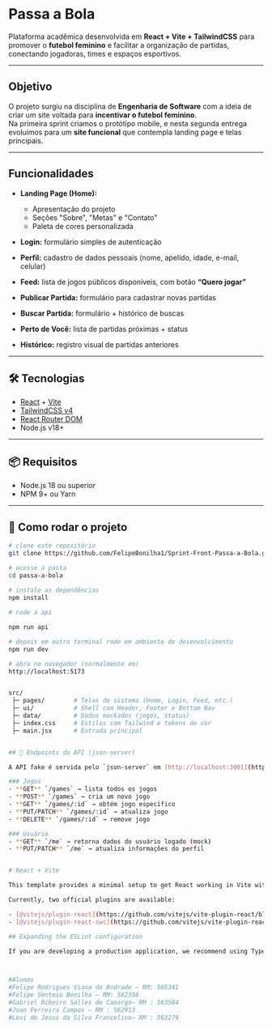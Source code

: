 #  Passa a Bola

Plataforma acadêmica desenvolvida em **React + Vite + TailwindCSS** para promover o **futebol feminino** e facilitar a organização de partidas, conectando jogadoras, times e espaços esportivos.

---

##  Objetivo

O projeto surgiu na disciplina de **Engenharia de Software** com a ideia de criar um site voltada para **incentivar o futebol feminino**.  
Na primeira sprint criamos o protótipo mobile, e nesta segunda entrega evoluímos para um **site funcional** que contempla landing page e telas principais.

---

## Funcionalidades

- **Landing Page (Home):**  
  - Apresentação do projeto  
  - Seções "Sobre", "Metas" e "Contato"  
  - Paleta de cores personalizada  

- **Login:** formulário simples de autenticação

- **Perfil:** cadastro de dados pessoais (nome, apelido, idade, e-mail, celular)

- **Feed:** lista de jogos públicos disponíveis, com botão **“Quero jogar”**

- **Publicar Partida:** formulário para cadastrar novas partidas

- **Buscar Partida:** formulário + histórico de buscas

- **Perto de Você:** lista de partidas próximas + status

- **Histórico:** registro visual de partidas anteriores

---

## 🛠️ Tecnologias

- [React](https://react.dev/) + [Vite](https://vitejs.dev/)  
- [TailwindCSS v4](https://tailwindcss.com/)  
- [React Router DOM](https://reactrouter.com/)  
- Node.js v18+  

---

## 📦 Requisitos

- Node.js 18 ou superior  
- NPM 9+ ou Yarn

---

## 🚀 Como rodar o projeto

```bash
# clone este repositório
git clone https://github.com/FelipeBonilha1/Sprint-Front-Passa-a-Bola.git

# acesse a pasta
cd passa-a-bola
 
# instale as dependências
npm install

# rode a api 

npm run api 

# depois em outro terminal rode em ambiente de desenvolvimento
npm run dev

# abra no navegador (normalmente em)
http://localhost:5173 


src/
 ├─ pages/        # Telas do sistema (Home, Login, Feed, etc.)
 ├─ ui/           # Shell com Header, Footer e Bottom Nav
 ├─ data/         # Dados mockados (jogos, status)
 ├─ index.css     # Estilos com Tailwind e tokens de cor
 ├─ main.jsx      # Entrada principal


## 📡 Endpoints da API (json-server)

A API fake é servida pelo `json-server` em [http://localhost:3001](http://localhost:3001).

### Jogos
- **GET** `/games` → lista todos os jogos
- **POST** `/games` → cria um novo jogo
- **GET** `/games/:id` → obtém jogo específico
- **PUT/PATCH** `/games/:id` → atualiza jogo
- **DELETE** `/games/:id` → remove jogo

### Usuário
- **GET** `/me` → retorna dados do usuário logado (mock)
- **PUT/PATCH** `/me` → atualiza informações do perfil


# React + Vite

This template provides a minimal setup to get React working in Vite with HMR and some ESLint rules.

Currently, two official plugins are available:

- [@vitejs/plugin-react](https://github.com/vitejs/vite-plugin-react/blob/main/packages/plugin-react) uses [Babel](https://babeljs.io/) for Fast Refresh
- [@vitejs/plugin-react-swc](https://github.com/vitejs/vite-plugin-react/blob/main/packages/plugin-react-swc) uses [SWC](https://swc.rs/) for Fast Refresh

## Expanding the ESLint configuration

If you are developing a production application, we recommend using TypeScript with type-aware lint rules enabled. Check out the [TS template](https://github.com/vitejs/vite/tree/main/packages/create-vite/template-react-ts) for information on how to integrate TypeScript and [`typescript-eslint`](https://typescript-eslint.io) in your project.



#Alunos 
#Felipe Rodrigues Viana de Andrade – RM: 565341
#Felipe Senteio Bonilha – RM: 562356
#Gabriel Ribeiro Salles de Camargo– RM : 563584
#Joan Ferreira Campos – RM : 562913
#Levi de Jesus da Silva Francelino– RM : 563279